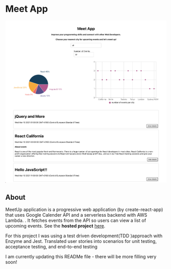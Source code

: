 # Meet App

![Meet App](src/img/meet.png)

## About

MeetUp application is a progressive web application (by create-react-app) that uses Google Calender API and a serverless backend with AWS Lambda. . It fetches events from the API so users can view a list of upcoming events. See the **hosted project** [here](https://joolanda.github.io/meet/). <br />

For this project I was using a test driven development(TDD )approach with Enzyme and Jest.
Translated user stories into scenarios for unit testing, acceptance testing, and end-to-end testing

I am currently updating this READMe file - there will be more filling very soon!